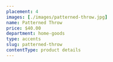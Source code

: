 ```yaml
---
placement: 4
images: [./images/patterned-throw.jpg]
name: Patterned Throw
price: $40.00
department: home-goods
type: accents
slug: patterned-throw
contentType: product details
---
```

